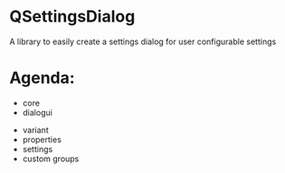 # QSettingsDialog
A library to easily create a settings dialog for user configurable settings

# Agenda:
+ core
+ dialogui
- variant
- properties
- settings
- custom groups
